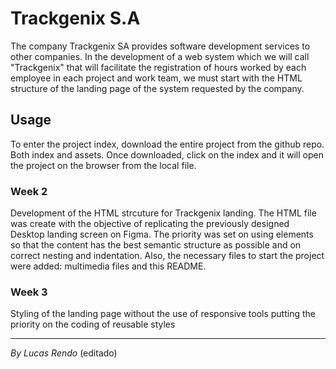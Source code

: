 # Trackgenix S.A
The company Trackgenix SA provides software development services to other companies.
In the development of a web system which we will call "Trackgenix" that will facilitate the
registration of hours worked by each employee in each project and work team, we must start with the
HTML structure of the landing page of the system requested by the company.

## Usage
To enter the project index, download the entire project from the github repo. Both index and assets. Once downloaded, click on the index and it will open the project on the browser from the local file.

### Week 2
Development of the HTML strcuture for Trackgenix landing. The HTML file was create with the objective of replicating the previously designed Desktop landing screen on Figma. The priority was set on using elements so that the content has the best semantic structure as possible and on correct nesting and indentation.
Also, the necessary files to start the project were added: multimedia files and this README.

### Week 3
Styling of the landing page without the use of responsive tools putting the priority on the coding of reusable styles

---
_By Lucas Rendo_ (editado) 